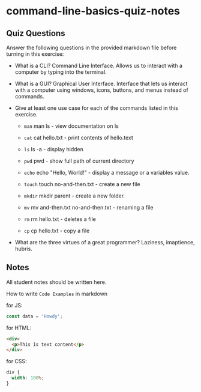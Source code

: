 # command-line-basics-quiz-notes

## Quiz Questions

Answer the following questions in the provided markdown file before turning in this exercise:

- What is a CLI?
  Command Line Interface. Allows us to interact with a computer by typing into the terminal.

- What is a GUI?
  Graphical User Interface. Interface that lets us interact with a computer using windows, icons, buttons, and menus instead of commands.

- Give at least one use case for each of the commands listed in this exercise.

  - `man`
    man ls - view documentation on ls

  - `cat`
    cat hello.txt - print contents of hello.text

  - `ls`
    ls -a - display hidden
  - `pwd`
    pwd - show full path of current directory
  - `echo`
    echo "Hello, World!" - display a message or a variables value.
  - `touch`
    touch no-and-then.txt - create a new file
  - `mkdir`
    mkdir parent - create a new folder.
  - `mv`
    mv and-then.txt no-and-then.txt - renaming a file
  - `rm`
    rm hello.txt - deletes a file
  - `cp`
    cp hello.txt - copy a file

- What are the three virtues of a great programmer?
  Laziness, imaptience, hubris.

## Notes

All student notes should be written here.

How to write `Code Examples` in markdown

for JS:

```javascript
const data = 'Howdy';
```

for HTML:

```html
<div>
  <p>This is text content</p>
</div>
```

for CSS:

```css
div {
  width: 100%;
}
```
